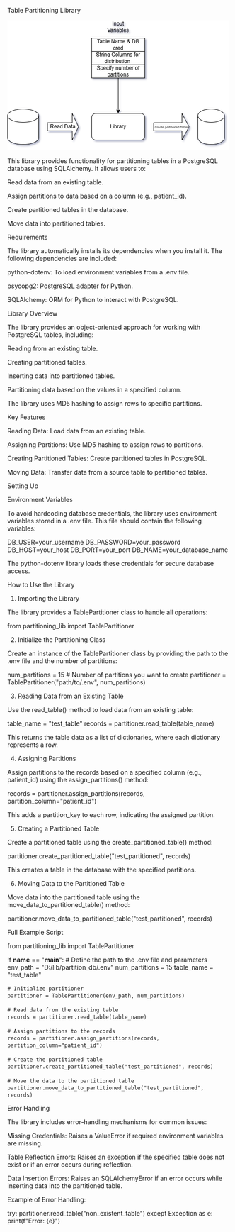 Table Partitioning Library

![Library Workflow](flowchart.png "Workflow Diagram")


This library provides functionality for partitioning tables in a PostgreSQL database using SQLAlchemy. It allows users to:

Read data from an existing table.

Assign partitions to data based on a column (e.g., patient_id).

Create partitioned tables in the database.

Move data into partitioned tables.

Requirements

The library automatically installs its dependencies when you install it. The following dependencies are included:

python-dotenv: To load environment variables from a .env file.

psycopg2: PostgreSQL adapter for Python.

SQLAlchemy: ORM for Python to interact with PostgreSQL.

Library Overview

The library provides an object-oriented approach for working with PostgreSQL tables, including:

Reading from an existing table.

Creating partitioned tables.

Inserting data into partitioned tables.

Partitioning data based on the values in a specified column.

The library uses MD5 hashing to assign rows to specific partitions.

Key Features

Reading Data: Load data from an existing table.

Assigning Partitions: Use MD5 hashing to assign rows to partitions.

Creating Partitioned Tables: Create partitioned tables in PostgreSQL.

Moving Data: Transfer data from a source table to partitioned tables.

Setting Up

Environment Variables

To avoid hardcoding database credentials, the library uses environment variables stored in a .env file. This file should contain the following variables:

DB_USER=your_username
DB_PASSWORD=your_password
DB_HOST=your_host
DB_PORT=your_port
DB_NAME=your_database_name

The python-dotenv library loads these credentials for secure database access.

How to Use the Library

1. Importing the Library

The library provides a TablePartitioner class to handle all operations:

from partitioning_lib import TablePartitioner

2. Initialize the Partitioning Class

Create an instance of the TablePartitioner class by providing the path to the .env file and the number of partitions:

num_partitions = 15  # Number of partitions you want to create
partitioner = TablePartitioner("path/to/.env", num_partitions)

3. Reading Data from an Existing Table

Use the read_table() method to load data from an existing table:

table_name = "test_table"
records = partitioner.read_table(table_name)

This returns the table data as a list of dictionaries, where each dictionary represents a row.

4. Assigning Partitions

Assign partitions to the records based on a specified column (e.g., patient_id) using the assign_partitions() method:

records = partitioner.assign_partitions(records, partition_column="patient_id")

This adds a partition_key to each row, indicating the assigned partition.

5. Creating a Partitioned Table

Create a partitioned table using the create_partitioned_table() method:

partitioner.create_partitioned_table("test_partitioned", records)

This creates a table in the database with the specified partitions.

6. Moving Data to the Partitioned Table

Move data into the partitioned table using the move_data_to_partitioned_table() method:

partitioner.move_data_to_partitioned_table("test_partitioned", records)

Full Example Script

from partitioning_lib import TablePartitioner

if __name__ == "__main__":
    # Define the path to the .env file and parameters
    env_path = "D:/lib/partition_db/.env"
    num_partitions = 15
    table_name = "test_table"

    # Initialize partitioner
    partitioner = TablePartitioner(env_path, num_partitions)

    # Read data from the existing table
    records = partitioner.read_table(table_name)

    # Assign partitions to the records
    records = partitioner.assign_partitions(records, partition_column="patient_id")

    # Create the partitioned table
    partitioner.create_partitioned_table("test_partitioned", records)

    # Move the data to the partitioned table
    partitioner.move_data_to_partitioned_table("test_partitioned", records)

Error Handling

The library includes error-handling mechanisms for common issues:

Missing Credentials: Raises a ValueError if required environment variables are missing.

Table Reflection Errors: Raises an exception if the specified table does not exist or if an error occurs during reflection.

Data Insertion Errors: Raises an SQLAlchemyError if an error occurs while inserting data into the partitioned table.

Example of Error Handling:

try:
    partitioner.read_table("non_existent_table")
except Exception as e:
    print(f"Error: {e}")